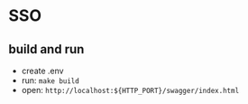 # SSO

## build and run
 - create .env 
 - run: `make build`
 - open: `http://localhost:${HTTP_PORT}/swagger/index.html`